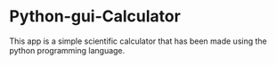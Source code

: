 # Python-gui-Calculator
This app is a simple scientific calculator that has been made using the python programming language.
